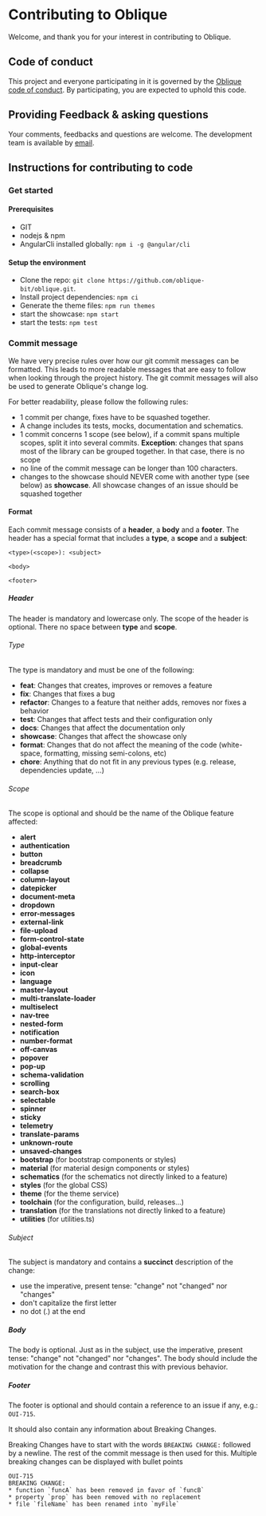 # Contributing to Oblique

Welcome, and thank you for your interest in contributing to Oblique.

## Code of conduct

This project and everyone participating in it is governed by the [Oblique code of conduct](CODE_OF_CONDUCT.md). By participating, you are expected to uphold this code.

## Providing Feedback & asking questions

Your comments, feedbacks and questions are welcome.
The development team is available by [email](mailto:Oblique@bit.admin.ch).

## Instructions for contributing to code

### Get started

#### Prerequisites

- GIT
- nodejs & npm
- AngularCli installed globally: `npm i -g @angular/cli`

#### Setup the environment

- Clone the repo: `git clone https://github.com/oblique-bit/oblique.git`.
- Install project dependencies: `npm ci`
- Generate the theme files: `npm run themes`
- start the showcase: `npm start`
- start the tests: `npm test`

### Commit message

We have very precise rules over how our git commit messages can be formatted. This leads to more readable messages that are easy to follow when looking
through the project history. The git commit messages will also be used to generate Oblique's change log.

For better readability, please follow the following rules:

- 1 commit per change, fixes have to be squashed together.
- A change includes its tests, mocks, documentation and schematics.
- 1 commit concerns 1 scope (see below), if a commit spans multiple scopes, split it into several commits. **Exception**: changes that spans most of the library can be grouped together. In that case, there is no scope
- no line of the commit message can be longer than 100 characters.
- changes to the showcase should NEVER come with another type (see below) as **showcase**. All showcase changes of an issue should be squashed together

#### Format

Each commit message consists of a **header**, a **body** and a **footer**. The header has a special format that includes a **type**, a **scope** and a
**subject**:

    <type>(<scope>): <subject>

    <body>

    <footer>

##### Header

The header is mandatory and lowercase only. The scope of the header is optional. There no space between **type** and **scope**.

###### Type

The type is mandatory and must be one of the following:

- **feat**: Changes that creates, improves or removes a feature
- **fix**: Changes that fixes a bug
- **refactor**: Changes to a feature that neither adds, removes nor fixes a behavior
- **test**: Changes that affect tests and their configuration only
- **docs**: Changes that affect the documentation only
- **showcase**: Changes that affect the showcase only
- **format**: Changes that do not affect the meaning of the code (white-space, formatting, missing semi-colons, etc)
- **chore**: Anything that do not fit in any previous types (e.g. release, dependencies update, ...)

###### Scope

The scope is optional and should be the name of the Oblique feature affected:

- **alert**
- **authentication**
- **button**
- **breadcrumb**
- **collapse**
- **column-layout**
- **datepicker**
- **document-meta**
- **dropdown**
- **error-messages**
- **external-link**
- **file-upload**
- **form-control-state**
- **global-events**
- **http-interceptor**
- **input-clear**
- **icon**
- **language**
- **master-layout**
- **multi-translate-loader**
- **multiselect**
- **nav-tree**
- **nested-form**
- **notification**
- **number-format**
- **off-canvas**
- **popover**
- **pop-up**
- **schema-validation**
- **scrolling**
- **search-box**
- **selectable**
- **spinner**
- **sticky**
- **telemetry**
- **translate-params**
- **unknown-route**
- **unsaved-changes**
- **bootstrap** (for bootstrap components or styles)
- **material** (for material design components or styles)
- **schematics** (for the schematics not directly linked to a feature)
- **styles** (for the global CSS)
- **theme** (for the theme service)
- **toolchain** (for the configuration, build, releases...)
- **translation** (for the translations not directly linked to a feature)
- **utilities** (for utilities.ts)

###### Subject

The subject is mandatory and contains a **succinct** description of the change:

- use the imperative, present tense: "change" not "changed" nor "changes"
- don't capitalize the first letter
- no dot (.) at the end

##### Body

The body is optional.
Just as in the subject, use the imperative, present tense: "change" not "changed" nor "changes". The body should include the motivation for the change and contrast this with previous behavior.

##### Footer

The footer is optional and should contain a reference to an issue if any, e.g.: `OUI-715`.

It should also contain any information about Breaking Changes.

Breaking Changes have to start with the words `BREAKING CHANGE:` followed by a newline. The rest of the commit message is then used for this. Multiple breaking changes can be displayed with bullet points

    OUI-715
    BREAKING CHANGE:
    * function `funcA` has been removed in favor of `funcB`
    * property `prop` has been removed with no replacement
    * file `fileName` has been renamed into `myFile`
